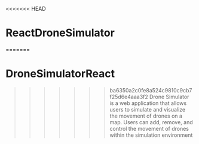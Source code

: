 <<<<<<< HEAD
# ReactDroneSimulator
=======
# DroneSimulatorReact
>>>>>>> ba6350a2c0fe8a524c9810c9cb7f25d6e4aaa3f2
Drone Simulator is a web application that allows users to simulate and visualize the movement of drones on a map. Users can add, remove, and control the movement of drones within the simulation environment
